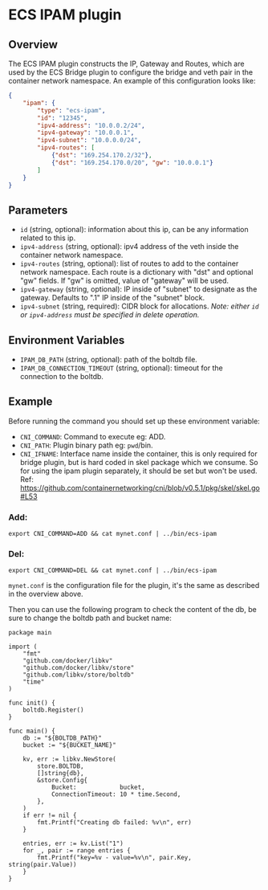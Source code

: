 # ECS IPAM plugin

## Overview

The ECS IPAM plugin constructs the IP, Gateway and Routes, which are used 
by the ECS Bridge plugin to configure the bridge and veth pair in the 
container network namespace. An example of this configuration looks like:
```json
{
    "ipam": {
        "type": "ecs-ipam",
        "id": "12345",
        "ipv4-address": "10.0.0.2/24",
        "ipv4-gateway": "10.0.0.1",
        "ipv4-subnet": "10.0.0.0/24",
        "ipv4-routes": [
            {"dst": "169.254.170.2/32"},
            {"dst": "169.254.170.0/20", "gw": "10.0.0.1"}
        ]
    }
}
```

## Parameters
* `id` (string, optional): information about this ip, can be any information related
to this ip.
* `ipv4-address` (string, optional): ipv4 address of the veth inside the
container network namespace.
* `ipv4-routes` (string, optional): list of routes to add to the container network
namespace. Each route is a dictionary with "dst" and optional "gw" fields. 
If "gw" is omitted, value of "gateway" will be used.
* `ipv4-gateway` (string, optional): IP inside of "subnet" to designate as the
gateway. Defaults to ".1" IP inside of the "subnet" block.
* `ipv4-subnet` (string, required): CIDR block for allocations.
*Note: either `id` or `ipv4-address` must be specified in delete operation.*

## Environment Variables
* `IPAM_DB_PATH` (string, optional): path of the boltdb file.
* `IPAM_DB_CONNECTION_TIMEOUT` (string, optional): timeout for the connection
to the boltdb.

## Example
Before running the command you should set up these environment variable:
* `CNI_COMMAND`: Command to execute eg: ADD.
* `CNI_PATH`: Plugin binary path eg: `pwd`/bin.
* `CNI_IFNAME`: Interface name inside the container, this is only required for
bridge plugin, but is hard coded in skel package which we consume. So for using
the ipam plugin separately, it should be set but won't be used.
Ref: https://github.com/containernetworking/cni/blob/v0.5.1/pkg/skel/skel.go#L53
### Add:
```
export CNI_COMMAND=ADD && cat mynet.conf | ../bin/ecs-ipam
```

### Del:
```
export CNI_COMMAND=DEL && cat mynet.conf | ../bin/ecs-ipam
```

`mynet.conf` is the configuration file for the plugin, it's the same as described
in the overview above.

Then you can use the following program to check the content of the db, be sure
to change the boltdb path and bucket name:
```golang
package main

import (
    "fmt"
    "github.com/docker/libkv"
    "github.com/docker/libkv/store"
    "github.com/libkv/store/boltdb"
    "time"
)

func init() {
    boltdb.Register()
}

func main() {
    db := "${BOLTDB_PATH}"
    bucket := "${BUCKET_NAME}"

    kv, err := libkv.NewStore(
        store.BOLTDB,
        []string{db},
        &store.Config{
            Bucket:            bucket,
            ConnectionTimeout: 10 * time.Second,
        },
    )
    if err != nil {
        fmt.Printf("Creating db failed: %v\n", err)
    }

    entries, err := kv.List("1")
    for _, pair := range entries {
        fmt.Printf("key=%v - value=%v\n", pair.Key, string(pair.Value))
    }
}
```
